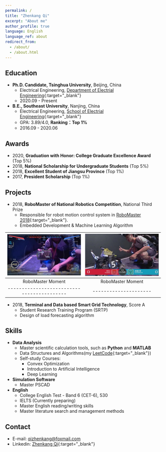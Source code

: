```yaml
---
permalink: /
title: "Zhenkang Qi"
excerpt: "About me"
author_profile: true
language: English
language_ref: about
redirect_from:
  - /about/
  - /about.html
---
```


<!-- I'm Passionate about the FUTURE., despite the detours. -->

## Education

- **Ph.D. Candidate, Tsinghua University**, Beijing, China
  - Electrical Engineering, [Department of Electrial Engineering](https://www.eea.tsinghua.edu.cn/en/){:target="_blank"}
  - 2020.09 - Present
- **B.E., Southeast University**, Nanjing, China
  - Electrical Engineering, [School of Electrial Engineering](https://ee.seu.edu.cn/eeen/main.psp){:target="_blank"}
  - GPA: 3.89/4.0, **Ranking：Top 1%**
  - 2016.09 - 2020.06

## Awards

- 2020, **Graduation with Honor: College Graduate Excellence Award** (Top 5%)
- 2018, **National Scholarship for Undergraduate Students** (Top 5%)
- 2018, **Excellent Student of Jiangsu Province** (Top 1%)
- 2017, **President Scholarship** (Top 1%)

## Projects

- 2018, **RoboMaster of National Robotics Competition**, National Third Prize
  - Responsible for robot motion control system in [RoboMaster 2018](https://www.robomaster.com/en-US){:target="_blank"}.
  - Embedded Development & Machine Learning Algorithm

| ![RoboMaster](../images/robomaster02.jpg)  | ![RoboMaster](../images/robomaster01.jpg) |
| :----------------------------------------: | :---------------------------------------: |
|             RoboMaster Moment              |             RoboMaster Moment             |
| ------------------------------------------ |           ---------------------           |

- 2018, **Terminal and Data based Smart Grid Technology**, Score A
  - Student Research Training Program (SRTP)
  - Design of load forecasting algorithm

<!-- | ![loadforecasting](../images/loadforecastingloadforecasting01.png) | ![loadforecasting](../images/loadforecasting02.png) |
| :----------------------------------------------------------------: | :-------------------------------------------------: |
|              Results of Short-Term Load Forecasting 1              |      Results of Short-Term Load Forecasting 2       |
|             -----------------------------------------              |                ---------------------                | -->

## Skills

- **Data Analysis**
  - Master scientific calculation tools, such as **Python** and **MATLAB**
  - Data Structures and Algorithms(my [LeetCode](https://leetcode-cn.com/u/qizhenkang/){:target="_blank"})
  - Self-study Courses:
    - Convex Optimization
    - Introduction to Artificial Intelligence
    - Deep Learning
- **Simulation Software**
  - Master PSCAD
- **English**
  - College English Test - Band 6 (CET-6), 530
  - IELTS (Currently preparing)
  - Master English reading/writing skills
  - Master literature search and management methods

## Contact

- E-mail: [qizhenkang@foxmail.com](mailto:qizhenkang@foxmail.com)
- Linkedin: [Zhenkang Qi](https://www.linkedin.com/in/qizhenkang/){:target="_blank"}
  <!-- - WeChat: sdlwqzk -->
  <!-- - Phone: +86-18801380634 -->
